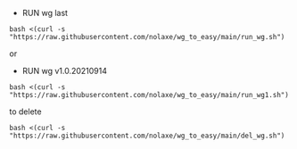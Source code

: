 - RUN wg last
```
bash <(curl -s "https://raw.githubusercontent.com/nolaxe/wg_to_easy/main/run_wg.sh")
```
or
- RUN wg v1.0.20210914 
```
bash <(curl -s "https://raw.githubusercontent.com/nolaxe/wg_to_easy/main/run_wg1.sh")
```



to delete
```
bash <(curl -s "https://raw.githubusercontent.com/nolaxe/wg_to_easy/main/del_wg.sh")
```
